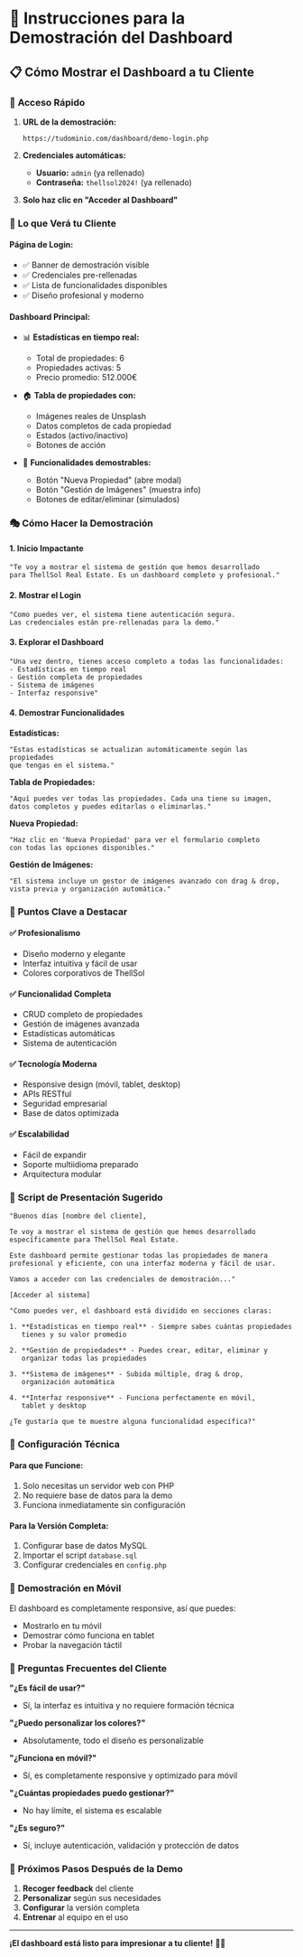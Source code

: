 # 🎯 Instrucciones para la Demostración del Dashboard

## 📋 Cómo Mostrar el Dashboard a tu Cliente

### 🚀 **Acceso Rápido**

1. **URL de la demostración:**
   ```
   https://tudominio.com/dashboard/demo-login.php
   ```

2. **Credenciales automáticas:**
   - **Usuario:** `admin` (ya rellenado)
   - **Contraseña:** `thellsol2024!` (ya rellenado)

3. **Solo haz clic en "Acceder al Dashboard"**

### 🎨 **Lo que Verá tu Cliente**

#### **Página de Login:**
- ✅ Banner de demostración visible
- ✅ Credenciales pre-rellenadas
- ✅ Lista de funcionalidades disponibles
- ✅ Diseño profesional y moderno

#### **Dashboard Principal:**
- 📊 **Estadísticas en tiempo real:**
  - Total de propiedades: 6
  - Propiedades activas: 5
  - Precio promedio: 512.000€

- 🏠 **Tabla de propiedades con:**
  - Imágenes reales de Unsplash
  - Datos completos de cada propiedad
  - Estados (activo/inactivo)
  - Botones de acción

- 🎯 **Funcionalidades demostrables:**
  - Botón "Nueva Propiedad" (abre modal)
  - Botón "Gestión de Imágenes" (muestra info)
  - Botones de editar/eliminar (simulados)

### 🎭 **Cómo Hacer la Demostración**

#### **1. Inicio Impactante**
```
"Te voy a mostrar el sistema de gestión que hemos desarrollado 
para ThellSol Real Estate. Es un dashboard completo y profesional."
```

#### **2. Mostrar el Login**
```
"Como puedes ver, el sistema tiene autenticación segura. 
Las credenciales están pre-rellenadas para la demo."
```

#### **3. Explorar el Dashboard**
```
"Una vez dentro, tienes acceso completo a todas las funcionalidades:
- Estadísticas en tiempo real
- Gestión completa de propiedades
- Sistema de imágenes
- Interfaz responsive"
```

#### **4. Demostrar Funcionalidades**

**Estadísticas:**
```
"Estas estadísticas se actualizan automáticamente según las propiedades 
que tengas en el sistema."
```

**Tabla de Propiedades:**
```
"Aquí puedes ver todas las propiedades. Cada una tiene su imagen, 
datos completos y puedes editarlas o eliminarlas."
```

**Nueva Propiedad:**
```
"Haz clic en 'Nueva Propiedad' para ver el formulario completo 
con todas las opciones disponibles."
```

**Gestión de Imágenes:**
```
"El sistema incluye un gestor de imágenes avanzado con drag & drop, 
vista previa y organización automática."
```

### 🎯 **Puntos Clave a Destacar**

#### **✅ Profesionalismo**
- Diseño moderno y elegante
- Interfaz intuitiva y fácil de usar
- Colores corporativos de ThellSol

#### **✅ Funcionalidad Completa**
- CRUD completo de propiedades
- Gestión de imágenes avanzada
- Estadísticas automáticas
- Sistema de autenticación

#### **✅ Tecnología Moderna**
- Responsive design (móvil, tablet, desktop)
- APIs RESTful
- Seguridad empresarial
- Base de datos optimizada

#### **✅ Escalabilidad**
- Fácil de expandir
- Soporte multiidioma preparado
- Arquitectura modular

### 🎪 **Script de Presentación Sugerido**

```
"Buenos días [nombre del cliente],

Te voy a mostrar el sistema de gestión que hemos desarrollado 
específicamente para ThellSol Real Estate.

Este dashboard permite gestionar todas las propiedades de manera 
profesional y eficiente, con una interfaz moderna y fácil de usar.

Vamos a acceder con las credenciales de demostración..."

[Acceder al sistema]

"Como puedes ver, el dashboard está dividido en secciones claras:

1. **Estadísticas en tiempo real** - Siempre sabes cuántas propiedades 
   tienes y su valor promedio

2. **Gestión de propiedades** - Puedes crear, editar, eliminar y 
   organizar todas las propiedades

3. **Sistema de imágenes** - Subida múltiple, drag & drop, 
   organización automática

4. **Interfaz responsive** - Funciona perfectamente en móvil, 
   tablet y desktop

¿Te gustaría que te muestre alguna funcionalidad específica?"
```

### 🔧 **Configuración Técnica**

#### **Para que Funcione:**
1. Solo necesitas un servidor web con PHP
2. No requiere base de datos para la demo
3. Funciona inmediatamente sin configuración

#### **Para la Versión Completa:**
1. Configurar base de datos MySQL
2. Importar el script `database.sql`
3. Configurar credenciales en `config.php`

### 📱 **Demostración en Móvil**

El dashboard es completamente responsive, así que puedes:
- Mostrarlo en tu móvil
- Demostrar cómo funciona en tablet
- Probar la navegación táctil

### 🎯 **Preguntas Frecuentes del Cliente**

**"¿Es fácil de usar?"**
- Sí, la interfaz es intuitiva y no requiere formación técnica

**"¿Puedo personalizar los colores?"**
- Absolutamente, todo el diseño es personalizable

**"¿Funciona en móvil?"**
- Sí, es completamente responsive y optimizado para móvil

**"¿Cuántas propiedades puedo gestionar?"**
- No hay límite, el sistema es escalable

**"¿Es seguro?"**
- Sí, incluye autenticación, validación y protección de datos

### 🚀 **Próximos Pasos Después de la Demo**

1. **Recoger feedback** del cliente
2. **Personalizar** según sus necesidades
3. **Configurar** la versión completa
4. **Entrenar** al equipo en el uso

---

**¡El dashboard está listo para impresionar a tu cliente!** 🎯✨ 
